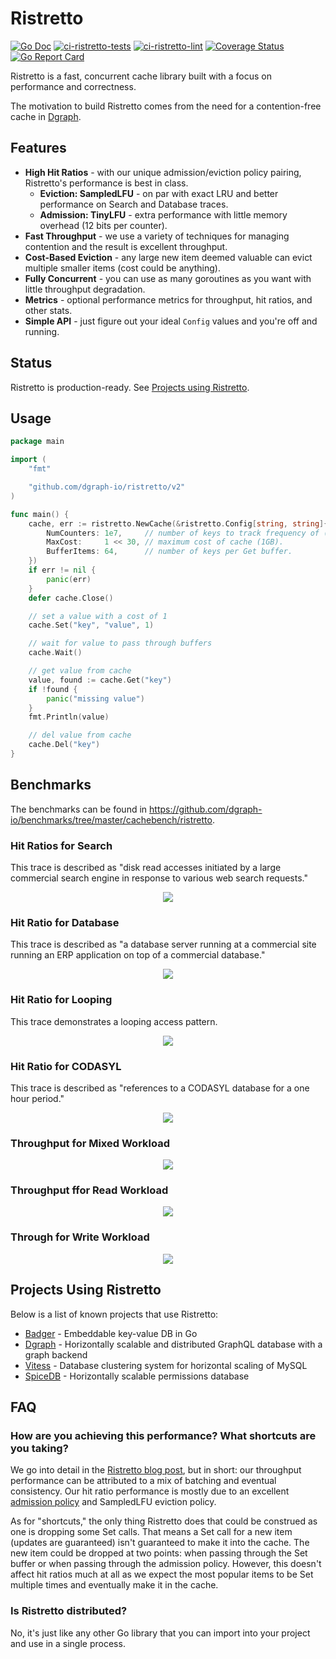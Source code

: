 # Ristretto
[![Go Doc](https://img.shields.io/badge/godoc-reference-blue.svg)](https://pkg.go.dev/github.com/dgraph-io/ristretto/v2)
[![ci-ristretto-tests](https://github.com/dgraph-io/ristretto/actions/workflows/ci-ristretto-tests.yml/badge.svg)](https://github.com/dgraph-io/ristretto/actions/workflows/ci-ristretto-tests.yml)
[![ci-ristretto-lint](https://github.com/dgraph-io/ristretto/actions/workflows/ci-ristretto-lint.yml/badge.svg)](https://github.com/dgraph-io/ristretto/actions/workflows/ci-ristretto-lint.yml)
[![Coverage Status](https://coveralls.io/repos/github/dgraph-io/ristretto/badge.svg?branch=main)](https://coveralls.io/github/dgraph-io/ristretto?branch=main)
[![Go Report Card](https://img.shields.io/badge/go%20report-A%2B-brightgreen)](https://goreportcard.com/report/github.com/dgraph-io/ristretto)

Ristretto is a fast, concurrent cache library built with a focus on performance and correctness.

The motivation to build Ristretto comes from the need for a contention-free cache in [Dgraph][].

[Dgraph]: https://github.com/dgraph-io/dgraph


## Features

* **High Hit Ratios** - with our unique admission/eviction policy pairing, Ristretto's performance is best in class.
	* **Eviction: SampledLFU** - on par with exact LRU and better performance on Search and Database traces.
	* **Admission: TinyLFU** - extra performance with little memory overhead (12 bits per counter).
* **Fast Throughput** - we use a variety of techniques for managing contention and the result is excellent throughput.
* **Cost-Based Eviction** - any large new item deemed valuable can evict multiple smaller items (cost could be anything).
* **Fully Concurrent** - you can use as many goroutines as you want with little throughput degradation.
* **Metrics** - optional performance metrics for throughput, hit ratios, and other stats.
* **Simple API** - just figure out your ideal `Config` values and you're off and running.


## Status

Ristretto is production-ready. See [Projects using Ristretto](#projects-using-ristretto).


## Usage

```go
package main

import (
	"fmt"

	"github.com/dgraph-io/ristretto/v2"
)

func main() {
	cache, err := ristretto.NewCache(&ristretto.Config[string, string]{
		NumCounters: 1e7,     // number of keys to track frequency of (10M).
		MaxCost:     1 << 30, // maximum cost of cache (1GB).
		BufferItems: 64,      // number of keys per Get buffer.
	})
	if err != nil {
		panic(err)
	}
	defer cache.Close()

	// set a value with a cost of 1
	cache.Set("key", "value", 1)

	// wait for value to pass through buffers
	cache.Wait()

	// get value from cache
	value, found := cache.Get("key")
	if !found {
		panic("missing value")
	}
	fmt.Println(value)

	// del value from cache
	cache.Del("key")
}
```


## Benchmarks

The benchmarks can be found in https://github.com/dgraph-io/benchmarks/tree/master/cachebench/ristretto.

### Hit Ratios for Search

This trace is described as "disk read accesses initiated by a large commercial
search engine in response to various web search requests."

<p align="center">
	<img src="https://raw.githubusercontent.com/dgraph-io/ristretto/master/benchmarks/Hit%20Ratios%20-%20Search%20(ARC-S3).svg">
</p>

### Hit Ratio for Database

This trace is described as "a database server running at a commercial site
running an ERP application on top of a commercial database."

<p align="center">
	<img src="https://raw.githubusercontent.com/dgraph-io/ristretto/master/benchmarks/Hit%20Ratios%20-%20Database%20(ARC-DS1).svg">
</p>

### Hit Ratio for Looping

This trace demonstrates a looping access pattern.

<p align="center">
	<img src="https://raw.githubusercontent.com/dgraph-io/ristretto/master/benchmarks/Hit%20Ratios%20-%20Glimpse%20(LIRS-GLI).svg">
</p>

### Hit Ratio for CODASYL

This trace is described as "references to a CODASYL database for a one hour period."

<p align="center">
	<img src="https://raw.githubusercontent.com/dgraph-io/ristretto/master/benchmarks/Hit%20Ratios%20-%20CODASYL%20(ARC-OLTP).svg">
</p>

### Throughput for Mixed Workload

<p align="center">
	<img src="https://raw.githubusercontent.com/dgraph-io/ristretto/master/benchmarks/Throughput%20-%20Mixed.svg">
</p>

### Throughput ffor Read Workload

<p align="center">
	<img src="https://raw.githubusercontent.com/dgraph-io/ristretto/master/benchmarks/Throughput%20-%20Read%20(Zipfian).svg">
</p>

### Through for Write Workload

<p align="center">
	<img src="https://raw.githubusercontent.com/dgraph-io/ristretto/master/benchmarks/Throughput%20-%20Write%20(Zipfian).svg">
</p>


## Projects Using Ristretto

Below is a list of known projects that use Ristretto:

- [Badger](https://github.com/dgraph-io/badger) - Embeddable key-value DB in Go
- [Dgraph](https://github.com/dgraph-io/dgraph) - Horizontally scalable and distributed GraphQL database with a graph backend
- [Vitess](https://github.com/vitessio/vitess) - Database clustering system for horizontal scaling of MySQL
- [SpiceDB](https://github.com/authzed/spicedb) - Horizontally scalable permissions database


## FAQ

### How are you achieving this performance? What shortcuts are you taking?

We go into detail in the [Ristretto blog post](https://blog.dgraph.io/post/introducing-ristretto-high-perf-go-cache/),
but in short: our throughput performance can be attributed to a mix of batching and eventual consistency. Our hit ratio
performance is mostly due to an excellent [admission policy](https://arxiv.org/abs/1512.00727) and SampledLFU eviction policy.

As for "shortcuts," the only thing Ristretto does that could be construed as one is dropping some Set calls. That means
a Set call for a new item (updates are guaranteed) isn't guaranteed to make it into the cache. The new item could be
dropped at two points: when passing through the Set buffer or when passing through the admission policy. However, this
doesn't affect hit ratios much at all as we expect the most popular items to be Set multiple times and eventually make
it in the cache.

### Is Ristretto distributed?

No, it's just like any other Go library that you can import into your project and use in a single process.
